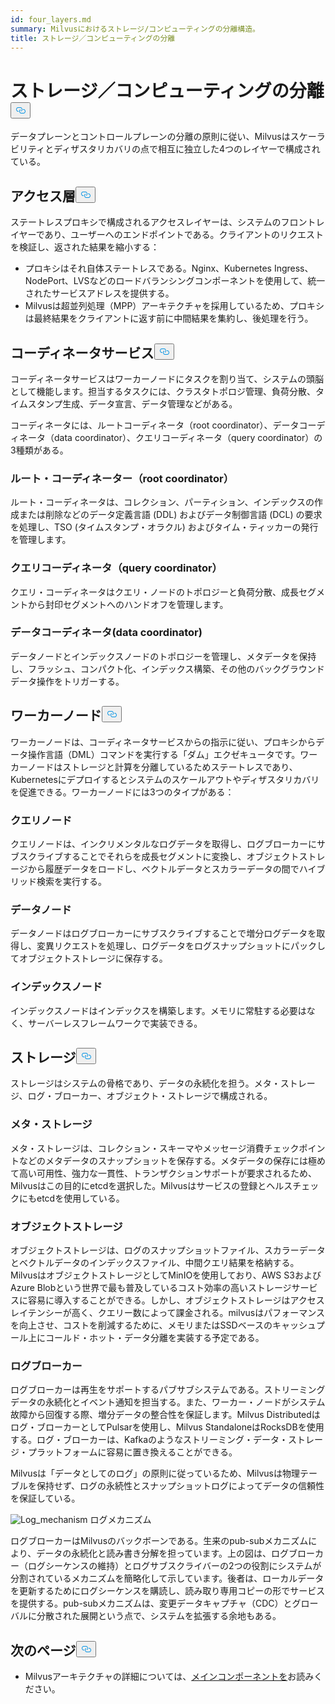 ```yaml
---
id: four_layers.md
summary: Milvusにおけるストレージ/コンピューティングの分離構造。
title: ストレージ／コンピューティングの分離
---
```

<h1 id="StorageComputing-Disaggregation" class="common-anchor-header">ストレージ／コンピューティングの分離<button data-href="#StorageComputing-Disaggregation" class="anchor-icon" translate="no">
      <svg translate="no"
        aria-hidden="true"
        focusable="false"
        height="20"
        version="1.1"
        viewBox="0 0 16 16"
        width="16"
      >
        <path
          fill="#0092E4"
          fill-rule="evenodd"
          d="M4 9h1v1H4c-1.5 0-3-1.69-3-3.5S2.55 3 4 3h4c1.45 0 3 1.69 3 3.5 0 1.41-.91 2.72-2 3.25V8.59c.58-.45 1-1.27 1-2.09C10 5.22 8.98 4 8 4H4c-.98 0-2 1.22-2 2.5S3 9 4 9zm9-3h-1v1h1c1 0 2 1.22 2 2.5S13.98 12 13 12H9c-.98 0-2-1.22-2-2.5 0-.83.42-1.64 1-2.09V6.25c-1.09.53-2 1.84-2 3.25C6 11.31 7.55 13 9 13h4c1.45 0 3-1.69 3-3.5S14.5 6 13 6z"
        ></path>
      </svg>
    </button></h1><p>データプレーンとコントロールプレーンの分離の原則に従い、Milvusはスケーラビリティとディザスタリカバリの点で相互に独立した4つのレイヤーで構成されている。</p>
<h2 id="Access-layer" class="common-anchor-header">アクセス層<button data-href="#Access-layer" class="anchor-icon" translate="no">
      <svg translate="no"
        aria-hidden="true"
        focusable="false"
        height="20"
        version="1.1"
        viewBox="0 0 16 16"
        width="16"
      >
        <path
          fill="#0092E4"
          fill-rule="evenodd"
          d="M4 9h1v1H4c-1.5 0-3-1.69-3-3.5S2.55 3 4 3h4c1.45 0 3 1.69 3 3.5 0 1.41-.91 2.72-2 3.25V8.59c.58-.45 1-1.27 1-2.09C10 5.22 8.98 4 8 4H4c-.98 0-2 1.22-2 2.5S3 9 4 9zm9-3h-1v1h1c1 0 2 1.22 2 2.5S13.98 12 13 12H9c-.98 0-2-1.22-2-2.5 0-.83.42-1.64 1-2.09V6.25c-1.09.53-2 1.84-2 3.25C6 11.31 7.55 13 9 13h4c1.45 0 3-1.69 3-3.5S14.5 6 13 6z"
        ></path>
      </svg>
    </button></h2><p>ステートレスプロキシで構成されるアクセスレイヤーは、システムのフロントレイヤーであり、ユーザーへのエンドポイントである。クライアントのリクエストを検証し、返された結果を縮小する：</p>
<ul>
<li>プロキシはそれ自体ステートレスである。Nginx、Kubernetes Ingress、NodePort、LVSなどのロードバランシングコンポーネントを使用して、統一されたサービスアドレスを提供する。</li>
<li>Milvusは超並列処理（MPP）アーキテクチャを採用しているため、プロキシは最終結果をクライアントに返す前に中間結果を集約し、後処理を行う。</li>
</ul>
<h2 id="Coordinator-service" class="common-anchor-header">コーディネータサービス<button data-href="#Coordinator-service" class="anchor-icon" translate="no">
      <svg translate="no"
        aria-hidden="true"
        focusable="false"
        height="20"
        version="1.1"
        viewBox="0 0 16 16"
        width="16"
      >
        <path
          fill="#0092E4"
          fill-rule="evenodd"
          d="M4 9h1v1H4c-1.5 0-3-1.69-3-3.5S2.55 3 4 3h4c1.45 0 3 1.69 3 3.5 0 1.41-.91 2.72-2 3.25V8.59c.58-.45 1-1.27 1-2.09C10 5.22 8.98 4 8 4H4c-.98 0-2 1.22-2 2.5S3 9 4 9zm9-3h-1v1h1c1 0 2 1.22 2 2.5S13.98 12 13 12H9c-.98 0-2-1.22-2-2.5 0-.83.42-1.64 1-2.09V6.25c-1.09.53-2 1.84-2 3.25C6 11.31 7.55 13 9 13h4c1.45 0 3-1.69 3-3.5S14.5 6 13 6z"
        ></path>
      </svg>
    </button></h2><p>コーディネータサービスはワーカーノードにタスクを割り当て、システムの頭脳として機能します。担当するタスクには、クラスタトポロジ管理、負荷分散、タイムスタンプ生成、データ宣言、データ管理などがある。</p>
<p>コーディネータには、ルートコーディネータ（root coordinator）、データコーディネータ（data coordinator）、クエリコーディネータ（query coordinator）の3種類がある。</p>
<h3 id="Root-coordinator-root-coord" class="common-anchor-header">ルート・コーディネーター（root coordinator）</h3><p>ルート・コーディネータは、コレクション、パーティション、インデックスの作成または削除などのデータ定義言語 (DDL) およびデータ制御言語 (DCL) の要求を処理し、TSO (タイムスタンプ・オラクル) およびタイム・ティッカーの発行を管理します。</p>
<h3 id="Query-coordinator-query-coord" class="common-anchor-header">クエリコーディネータ（query coordinator）</h3><p>クエリ・コーディネータはクエリ・ノードのトポロジーと負荷分散、成長セグメントから封印セグメントへのハンドオフを管理します。</p>
<h3 id="Data-coordinator-data-coord" class="common-anchor-header">データコーディネータ(data coordinator)</h3><p>データノードとインデックスノードのトポロジーを管理し、メタデータを保持し、フラッシュ、コンパクト化、インデックス構築、その他のバックグラウンドデータ操作をトリガーする。</p>
<h2 id="Worker-nodes" class="common-anchor-header">ワーカーノード<button data-href="#Worker-nodes" class="anchor-icon" translate="no">
      <svg translate="no"
        aria-hidden="true"
        focusable="false"
        height="20"
        version="1.1"
        viewBox="0 0 16 16"
        width="16"
      >
        <path
          fill="#0092E4"
          fill-rule="evenodd"
          d="M4 9h1v1H4c-1.5 0-3-1.69-3-3.5S2.55 3 4 3h4c1.45 0 3 1.69 3 3.5 0 1.41-.91 2.72-2 3.25V8.59c.58-.45 1-1.27 1-2.09C10 5.22 8.98 4 8 4H4c-.98 0-2 1.22-2 2.5S3 9 4 9zm9-3h-1v1h1c1 0 2 1.22 2 2.5S13.98 12 13 12H9c-.98 0-2-1.22-2-2.5 0-.83.42-1.64 1-2.09V6.25c-1.09.53-2 1.84-2 3.25C6 11.31 7.55 13 9 13h4c1.45 0 3-1.69 3-3.5S14.5 6 13 6z"
        ></path>
      </svg>
    </button></h2><p>ワーカーノードは、コーディネータサービスからの指示に従い、プロキシからデータ操作言語（DML）コマンドを実行する「ダム」エクゼキュータです。ワーカーノードはストレージと計算を分離しているためステートレスであり、Kubernetesにデプロイするとシステムのスケールアウトやディザスタリカバリを促進できる。ワーカーノードには3つのタイプがある：</p>
<h3 id="Query-node" class="common-anchor-header">クエリノード</h3><p>クエリノードは、インクリメンタルなログデータを取得し、ログブローカーにサブスクライブすることでそれらを成長セグメントに変換し、オブジェクトストレージから履歴データをロードし、ベクトルデータとスカラーデータの間でハイブリッド検索を実行する。</p>
<h3 id="Data-node" class="common-anchor-header">データノード</h3><p>データノードはログブローカーにサブスクライブすることで増分ログデータを取得し、変異リクエストを処理し、ログデータをログスナップショットにパックしてオブジェクトストレージに保存する。</p>
<h3 id="Index-node" class="common-anchor-header">インデックスノード</h3><p>インデックスノードはインデックスを構築します。メモリに常駐する必要はなく、サーバーレスフレームワークで実装できる。</p>
<h2 id="Storage" class="common-anchor-header">ストレージ<button data-href="#Storage" class="anchor-icon" translate="no">
      <svg translate="no"
        aria-hidden="true"
        focusable="false"
        height="20"
        version="1.1"
        viewBox="0 0 16 16"
        width="16"
      >
        <path
          fill="#0092E4"
          fill-rule="evenodd"
          d="M4 9h1v1H4c-1.5 0-3-1.69-3-3.5S2.55 3 4 3h4c1.45 0 3 1.69 3 3.5 0 1.41-.91 2.72-2 3.25V8.59c.58-.45 1-1.27 1-2.09C10 5.22 8.98 4 8 4H4c-.98 0-2 1.22-2 2.5S3 9 4 9zm9-3h-1v1h1c1 0 2 1.22 2 2.5S13.98 12 13 12H9c-.98 0-2-1.22-2-2.5 0-.83.42-1.64 1-2.09V6.25c-1.09.53-2 1.84-2 3.25C6 11.31 7.55 13 9 13h4c1.45 0 3-1.69 3-3.5S14.5 6 13 6z"
        ></path>
      </svg>
    </button></h2><p>ストレージはシステムの骨格であり、データの永続化を担う。メタ・ストレージ、ログ・ブローカー、オブジェクト・ストレージで構成される。</p>
<h3 id="Meta-storage" class="common-anchor-header">メタ・ストレージ</h3><p>メタ・ストレージは、コレクション・スキーマやメッセージ消費チェックポイントなどのメタデータのスナップショットを保存する。メタデータの保存には極めて高い可用性、強力な一貫性、トランザクションサポートが要求されるため、Milvusはこの目的にetcdを選択した。Milvusはサービスの登録とヘルスチェックにもetcdを使用している。</p>
<h3 id="Object-storage" class="common-anchor-header">オブジェクトストレージ</h3><p>オブジェクトストレージは、ログのスナップショットファイル、スカラーデータとベクトルデータのインデックスファイル、中間クエリ結果を格納する。MilvusはオブジェクトストレージとしてMinIOを使用しており、AWS S3およびAzure Blobという世界で最も普及しているコスト効率の高いストレージサービスに容易に導入することができる。しかし、オブジェクトストレージはアクセスレイテンシーが高く、クエリー数によって課金される。milvusはパフォーマンスを向上させ、コストを削減するために、メモリまたはSSDベースのキャッシュプール上にコールド・ホット・データ分離を実装する予定である。</p>
<h3 id="Log-broker" class="common-anchor-header">ログブローカー</h3><p>ログブローカーは再生をサポートするパブサブシステムである。ストリーミングデータの永続化とイベント通知を担当する。また、ワーカー・ノードがシステム故障から回復する際、増分データの整合性を保証します。Milvus Distributedはログ・ブローカーとしてPulsarを使用し、Milvus StandaloneはRocksDBを使用する。ログ・ブローカーは、Kafkaのようなストリーミング・データ・ストレージ・プラットフォームに容易に置き換えることができる。</p>
<p>Milvusは「データとしてのログ」の原則に従っているため、Milvusは物理テーブルを保持せず、ログの永続性とスナップショットログによってデータの信頼性を保証している。</p>
<p>
  
   <span class="img-wrapper"> <img translate="no" src="/docs/v2.4.x/assets/log_mechanism.png" alt="Log_mechanism" class="doc-image" id="log_mechanism" />
   </span> <span class="img-wrapper"> <span>ログメカニズム</span> </span></p>
<p>ログブローカーはMilvusのバックボーンである。生来のpub-subメカニズムにより、データの永続化と読み書き分解を担っています。上の図は、ログブローカー（ログシーケンスの維持）とログサブスクライバーの2つの役割にシステムが分割されているメカニズムを簡略化して示しています。後者は、ローカルデータを更新するためにログシーケンスを購読し、読み取り専用コピーの形でサービスを提供する。pub-subメカニズムは、変更データキャプチャ（CDC）とグローバルに分散された展開という点で、システムを拡張する余地もある。</p>
<h2 id="Whats-next" class="common-anchor-header">次のページ<button data-href="#Whats-next" class="anchor-icon" translate="no">
      <svg translate="no"
        aria-hidden="true"
        focusable="false"
        height="20"
        version="1.1"
        viewBox="0 0 16 16"
        width="16"
      >
        <path
          fill="#0092E4"
          fill-rule="evenodd"
          d="M4 9h1v1H4c-1.5 0-3-1.69-3-3.5S2.55 3 4 3h4c1.45 0 3 1.69 3 3.5 0 1.41-.91 2.72-2 3.25V8.59c.58-.45 1-1.27 1-2.09C10 5.22 8.98 4 8 4H4c-.98 0-2 1.22-2 2.5S3 9 4 9zm9-3h-1v1h1c1 0 2 1.22 2 2.5S13.98 12 13 12H9c-.98 0-2-1.22-2-2.5 0-.83.42-1.64 1-2.09V6.25c-1.09.53-2 1.84-2 3.25C6 11.31 7.55 13 9 13h4c1.45 0 3-1.69 3-3.5S14.5 6 13 6z"
        ></path>
      </svg>
    </button></h2><ul>
<li>Milvusアーキテクチャの詳細については、<a href="/docs/ja/main_components.md">メインコンポーネントを</a>お読みください。</li>
</ul>
